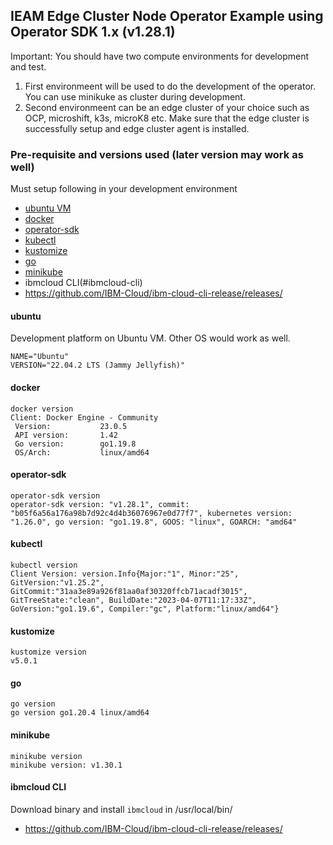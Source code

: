 ## IEAM Edge Cluster Node Operator Example using Operator SDK 1.x (v1.28.1)

Important: You should have two compute environments for development and test. 

1. First environmeent will be used to do the development of the operator. You can use minikuke as cluster during development.
2. Second environmeent can be an edge cluster of your choice such as OCP, microshift, k3s, microK8 etc. Make sure that the edge cluster is successfully setup and edge cluster agent is installed.  

### Pre-requisite and versions used (later version may work as well)
Must setup following in your development environment
- [ubuntu VM](#ubuntu) 
- [docker](#docker)
- [operator-sdk](#operator-sdk)
- [kubectl](#kubectl)
- [kustomize](#kustomize)
- [go](#go)
- [minikube](#minikube)
- ibmcloud CLI(#ibmcloud-cli)
- https://github.com/IBM-Cloud/ibm-cloud-cli-release/releases/

#### ubuntu
Development platform on Ubuntu VM. Other OS would work as well.
```
NAME="Ubuntu"
VERSION="22.04.2 LTS (Jammy Jellyfish)"
```
#### docker 
```
docker version
Client: Docker Engine - Community
 Version:           23.0.5
 API version:       1.42
 Go version:        go1.19.8
 OS/Arch:           linux/amd64
```
#### operator-sdk
```
operator-sdk version
operator-sdk version: "v1.28.1", commit: "b05f6a56a176a98b7d92c4d4b36076967e0d77f7", kubernetes version: "1.26.0", go version: "go1.19.8", GOOS: "linux", GOARCH: "amd64"
```
#### kubectl
```
kubectl version
Client Version: version.Info{Major:"1", Minor:"25", GitVersion:"v1.25.2", GitCommit:"31aa3e89a926f81aa0af30320ffcb71acadf3015", GitTreeState:"clean", BuildDate:"2023-04-07T11:17:33Z", GoVersion:"go1.19.6", Compiler:"gc", Platform:"linux/amd64"}
```
#### kustomize
```
kustomize version
v5.0.1
```
#### go
```
go version
go version go1.20.4 linux/amd64
```
#### minikube
```
minikube version
minikube version: v1.30.1
```
#### ibmcloud CLI
Download binary and install `ibmcloud` in /usr/local/bin/
- https://github.com/IBM-Cloud/ibm-cloud-cli-release/releases/
